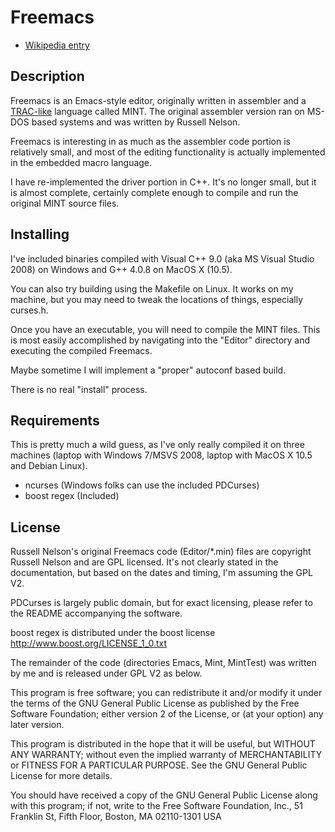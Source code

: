 # Freemacs

* [Wikipedia entry](http://en.wikipedia.org/wiki/Freemacs)

## Description

Freemacs is an Emacs-style editor, originally written in assembler and a [TRAC-like](http://en.wikipedia.org/wiki/TRAC_programming_language) language called MINT.  The original assembler version ran on MS-DOS based systems and was written by Russell Nelson.

Freemacs is interesting in as much as the assembler code portion is relatively small, and most of the editing functionality is actually implemented in the embedded macro language.

I have re-implemented the driver portion in C++.  It's no longer small, but it is almost complete, certainly complete enough to compile and run the original MINT source files.

## Installing

I've included binaries compiled with Visual C++ 9.0 (aka MS Visual Studio 2008) on Windows and G++ 4.0.8 on MacOS X (10.5).

You can also try building using the Makefile on Linux.  It works on my machine, but you may need to tweak the locations of things, especially curses.h.

Once you have an executable, you will need to compile the MINT files.  This is most easily accomplished by navigating into the "Editor" directory and executing the compiled Freemacs.

Maybe sometime I will implement a "proper" autoconf based build.

There is no real "install" process.

## Requirements

This is pretty much a wild guess, as I've only really compiled it on three machines (laptop with Windows 7/MSVS 2008, laptop with MacOS X 10.5 and Debian Linux).

* ncurses (Windows folks can use the included PDCurses)
* boost regex (Included)

## License

Russell Nelson's original Freemacs code (Editor/*.min) files are copyright Russell Nelson and are GPL licensed.  It's not clearly stated in the documentation, but based on the dates and timing, I'm assuming the GPL V2.

PDCurses is largely public domain, but for exact licensing, please refer to the README accompanying the software.

boost regex is distributed under the boost license http://www.boost.org/LICENSE_1_0.txt

The remainder of the code (directories Emacs, Mint, MintTest) was written by me and is released under GPL V2 as below.

This program is free software; you can redistribute it and/or modify
it under the terms of the GNU General Public License as published by
the Free Software Foundation; either version 2 of the License, or
(at your option) any later version.

This program is distributed in the hope that it will be useful,
but WITHOUT ANY WARRANTY; without even the implied warranty of
MERCHANTABILITY or FITNESS FOR A PARTICULAR PURPOSE.  See the
GNU General Public License for more details.

You should have received a copy of the GNU General Public License
along with this program; if not, write to the Free Software
Foundation, Inc., 51 Franklin St, Fifth Floor, Boston, MA  02110-1301  USA
